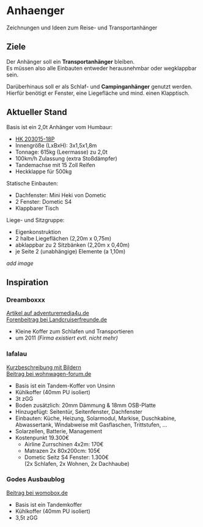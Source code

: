 # Anhaenger
Zeichnungen und Ideen zum Reise- und Transportanhänger

## Ziele
Der Anhänger soll ein **Transportanhänger** bleiben. \
Es müssen also alle Einbauten entweder herausnehmbar oder wegklappbar sein.

Darüberhinaus soll er als Schlaf- und **Campinganhänger** genutzt werden. \
Hierfür benötigt er Fenster, eine Liegefläche und mind. einen Klapptisch.

## Aktueller Stand
Basis ist ein 2,0t Anhänger vom Humbaur:

* [HK 203015-18P](https://werksverkauf.humbaur.com/anhaenger/kofferanhaenger/kofferanhaenger-detailansicht/modell/hk-203015-18p)
* Innengröße (LxBxH): 3x1,5x1,8m
* Tonnage: 615kg (Leermasse) zu 2,0t
* 100km/h Zulassung (extra Stoßdämpfer)
* Tandemachse mit 15 Zoll Reifen
* Heckklappe für 500kg

Statische Einbauten:

* Dachfenster: Mini Heki von Dometic
* 2 Fenster: Dometic S4
* Klappbarer Tisch

Liege- und Sitzgruppe:

* Eigenkonstruktion
* 2 halbe Liegeflächen (2,20m x 0,75m)
* abklappbar zu 2 Sitzbänken (2,20m x 0,40m)
* je Seite 2 (unabhängige) Elemente (a 1,10m)

_add image_
  
## Inspiration
### Dreamboxxx
[Artikel auf adventuremedia4u.de](https://www.adventuremedia4u.de/caravans/offroadanhaenger/dreamboxx.html) \
[Forenbeitrag bei Landcruiserfreunde.de](https://landcruiserfreunde.de/viewtopic.php?f=25&t=1255)

* Kleine Koffer zum Schlafen und Transportieren
* um 2011 _(Firma existiert evtl. nicht mehr)_

### lafalau
[Kurzbeschreibung mit Bildern](http://laufalau.com/10-camping) \
[Beitrag bei wohnwagen-forum.de](https://wohnwagen-forum.de/index.php?thread/90661-kofferanh%C3%A4nger-vollisolierter-camping-mountainbiketrailer-inkl-motorradgarage)
    
* Basis ist ein Tandem-Koffer von Unsinn
* Kühlkoffer (40mm PU isoliert)
* 3t zGG
* Boden zusätzlich: 20mm Dämmung & 18mm OSB-Platte
* Hinzugefügt: Seitentür, Seitenfenster, Dachfenster
* Einbauten: Küche, Heizung, Solarmodul, Markise,
  Duschkabine, Abwassertank, Windabweise mit Gasflaschen,
  Trittstufen, ...
* Solarzellen, Batterie, Management
* Kostenpunkt 19.300€
    * Airline Zurrschinen 4x2m: 170€
    * Matrazen 2x 80x200cm: 105€
    * Dometic Seitz S4 Fenster: 1.300€ \
      (2x Schlafen, 2x Wohnen, 2x Dachhaube)

### Godes Ausbaublog
[Beitrag bei womobox.de](http://www.womobox.de/phpBB2/viewtopic.php?t=7486)

* Basis ist ein Tandemkoffer
* Kühlkoffer (40mm PU isoliert)
* 3,5t zGG
